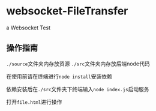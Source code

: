 # websocket-FileTransfer
a Websocket Test


## 操作指南

`./source`文件夹内存放资源
`./src`文件夹内存放后端node代码

在使用前请在终端进行`node install`安装依赖

依赖安装后在`./src`文件夹下终端输入`node index.js`启动服务

打开`file.html`进行操作
